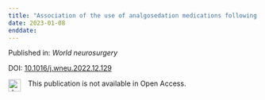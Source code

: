 ```yaml
---
title: "Association of the use of analgosedation medications following traumatic brain injury (TBI) and risk of adverse outcomes in the paediatric age group."
date: 2023-01-08
enddate:
---
```


Published in: *World neurosurgery*

DOI: [10.1016/j.wneu.2022.12.129](https://doi.org/10.1016/j.wneu.2022.12.129)

<img src="https://upload.wikimedia.org/wikipedia/commons/thumb/0/0e/Closed_Access_logo_transparent.svg/1200px-Closed_Access_logo_transparent.svg.png" alt="drawing" width="25" align="left"/> &nbsp;&nbsp;&nbsp;This publication is not available in Open Access.


